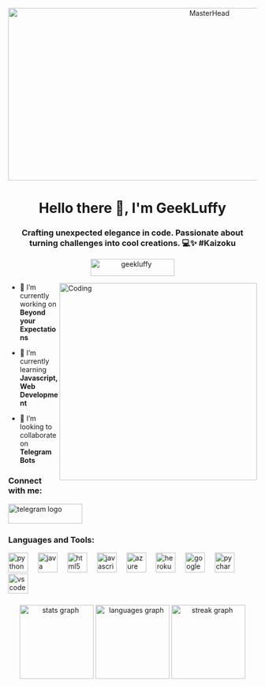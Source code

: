<p align="center">
  <img src="https://te.legra.ph/file/233853412ffc1d605f1f2.jpg" alt="MasterHead" width="800" height="350">
</p>

<h1 align="center">Hello there 👋, I'm GeekLuffy</h1>
<h3 align="center">Crafting unexpected elegance in code. Passionate about turning challenges into cool creations. 💻✨  #Kaizoku</h3>

<p align="center">
  <img src="https://komarev.com/ghpvc/?username=geekluffy&label=Profile%20views&color=ff69b4&style=flat-square" alt="geekluffy" style="width: 170px; height: 35px;"/>
</p>



<img align="right" alt="Coding" width="400" src="https://c.tenor.com/MX7na3cgJYwAAAAC/tenor.gif">

- 🔭 I’m currently working on **Beyond your Expectations**

- 🌱 I’m currently learning **Javascript, Web Development**

- 🤝 I’m looking to collaborate on **Telegram Bots**

<h3 align="left">Connect with me:</h3>
<div align="left">
 <a href="https://t.me/GeekLuffy" target="_blank">
  <img src="https://te.legra.ph/file/0d1c35ef9d6f1a0a50b94.jpg" width="150" height="40" alt="telegram logo"  />
 </a>
</div>
<p align="left">
</p>

<h3 align="left">Languages and Tools:</h3>

<div align="left">
  <img src="https://cdn.jsdelivr.net/gh/devicons/devicon/icons/python/python-original.svg" height="40" alt="python logo"  />
  <img width="12" />
  <img src="https://cdn.jsdelivr.net/gh/devicons/devicon/icons/java/java-original.svg" height="40" alt="java logo"  />
  <img width="12" />
  <img src="https://cdn.jsdelivr.net/gh/devicons/devicon/icons/html5/html5-original.svg" height="40" alt="html5 logo"  />
  <img width="12" />
  <img src="https://cdn.jsdelivr.net/gh/devicons/devicon/icons/javascript/javascript-original.svg" height="40" alt="javascript logo"  />
  <img width="12" />
  <img src="https://cdn.jsdelivr.net/gh/devicons/devicon/icons/azure/azure-original.svg" height="40" alt="azure logo"  />
  <img width="12" />
  <img src="https://cdn.jsdelivr.net/gh/devicons/devicon/icons/heroku/heroku-original.svg" height="40" alt="heroku logo"  />
  <img width="12" />
  <img src="https://cdn.jsdelivr.net/gh/devicons/devicon/icons/googlecloud/googlecloud-original.svg" height="40" alt="googlecloud logo"  />
  <img width="12" />
  <img src="https://cdn.jsdelivr.net/gh/devicons/devicon/icons/pycharm/pycharm-original.svg" height="40" alt="pycharm logo"  />
  <img width="12" />
  <img src="https://cdn.jsdelivr.net/gh/devicons/devicon/icons/vscode/vscode-original.svg" height="40" alt="vscode logo"  />
</div>
<h3></h3>
<div align="center">
  <img src="https://github-readme-stats.vercel.app/api?username=Geekluffy&hide_title=false&hide_rank=false&show_icons=true&include_all_commits=true&count_private=true&disable_animations=false&theme=dracula&locale=en&hide_border=false&order=1" height="150" alt="stats graph"  />
  <img src="https://github-readme-stats.vercel.app/api/top-langs?username=Geekluffy&locale=en&hide_title=false&layout=compact&card_width=320&langs_count=5&theme=dracula&hide_border=false&order=2" height="150" alt="languages graph"  />
  <img src="https://streak-stats.demolab.com?user=Geekluffy&locale=en&mode=daily&theme=dracula&hide_border=false&border_radius=5&order=3" height="150" alt="streak graph"  />
</div>
